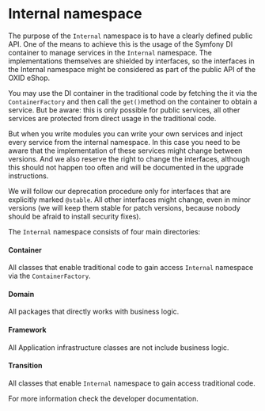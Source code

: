 Internal namespace
===================

The purpose of the `Internal` namespace is to have a clearly defined public API. 
One of the means to achieve this is the usage of the Symfony DI container to manage 
services in the `Internal` namespace. The implementations themselves are shielded 
by interfaces, so the interfaces in the Internal namespace might be considered as 
part of the public API of the OXID eShop.

You may use the DI container in the traditional code by fetching the it via the 
`ContainerFactory` and then call the `get()`method on the container to obtain a 
service. But be aware: this is only possible for public services, all other 
services are protected from direct usage in the traditional code.

But when you write modules you can write your own services and inject every service 
from the internal namespace. In this case you need to be aware that the 
implementation of these services might change between versions. And we also reserve 
the right to change the interfaces, although this should not happen too often and 
will be documented in the upgrade instructions.

We will follow our deprecation procedure only for interfaces that are explicitly 
marked `@stable`. All other interfaces might change, even in minor versions 
(we will keep them stable for patch versions, because nobody should be afraid to 
install security fixes).

The `Internal`  namespace consists of four main directories:

#### Container

All classes that enable traditional code to gain access `Internal` namespace via the `ContainerFactory`.        

#### Domain

All packages that directly works with business logic.

#### Framework

All Application infrastructure classes are not include business logic.

#### Transition

All classes that enable `Internal` namespace to gain access traditional code.

For more information check the developer documentation.
